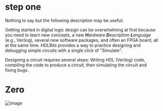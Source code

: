 # step one
Nothing to say but the following description may be useful:

Getting started in digital logic design can be overwhelming at first because you need to learn new concepts, a new _**H**ardware **D**escription **L**anguage_ (e.g., Verilog), several new software packages, and often an FPGA board, all at the same time. HDLBits provides a way to practice designing and debugging simple circuits with a single click of "Simulate".

Designing a circuit requires several steps: Writing HDL (Verilog) code, compiling the code to produce a circuit, then simulating the circuit and fixing bugs.
# Zero
![image](https://user-images.githubusercontent.com/108848834/179017282-2facf303-0eea-4cf0-8868-1061a67f4b80.png)
